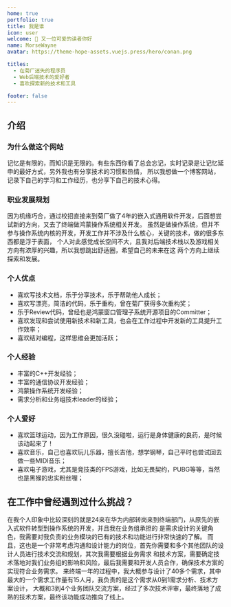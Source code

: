 ```yaml
---
home: true
portfolio: true
title: 我是谁
icon: user
welcome: 👋 又一位可爱的读者你好
name: MorseWayne
avatar: https://theme-hope-assets.vuejs.press/hero/conan.png

titles:
  - 在菊厂迷失的程序员
  - Web后端技术的爱好者
  - 喜欢探索新的技术和工具

footer: false
---
```


## 介绍

### 为什么做这个网站

记忆是有限的，而知识是无限的。有些东西你看了总会忘记，实时记录是让记忆延申的最好方式，另外我也有分享技术的习惯和热情，
所以我想做一个博客网站，记录下自己的学习和工作经历，也分享下自己的技术心得。

### 职业发展规划

因为机缘巧合，通过校招直接来到菊厂做了4年的嵌入式通用软件开发，后面想尝试新的方向，又去了终端做鸿蒙操作系统相关开发。
虽然是做操作系统，但并不参与操作系统内核的开发，开发工作并不涉及什么核心，关键的技术，做的很多东西都是浮于表面，
个人对此感觉成长空间不大，且我对后端技术栈以及游戏相关方向有浓厚的兴趣，所以我想跳出舒适圈，希望自己的未来在这
两个方向上继续探索和发展。

### 个人优点

- 喜欢写技术文档，乐于分享技术，乐于帮助他人成长；
- 喜欢写漂亮，简洁的代码，乐于重构，曾在菊厂获得多次重构奖；
- 乐于Review代码，曾经也是鸿蒙窗口管理子系统开源项目的Committer；
- 喜欢发现和尝试使用新技术和新工具，也会在工作过程中开发新的工具提升工作效率；
- 喜欢结对编程，这样思维会更加活跃；

### 个人经验

- 丰富的C++开发经验；
- 丰富的通信协议开发经验；
- 鸿蒙操作系统开发经验；
- 需求分析和业务组技术leader的经验；

### 个人爱好

- 喜欢篮球运动，因为工作原因，很久没碰啦，运行是身体健康的良药，是时候该动起来了！
- 喜欢音乐，自己也喜欢玩儿乐器，擅长吉他，想学钢琴，自己平时也尝试回去做一些MIDI音乐；
- 喜欢电子游戏，尤其是竞技类的FPS游戏，比如无畏契约，PUBG等等，当然也是黑猴的忠实粉丝喔；

## 在工作中曾经遇到过什么挑战？

在我个人印象中比较深刻的就是24来在华为内部转岗来到终端部门，从原先的嵌入式软件转型到操作系统的开发，并且我在业务组承担的
是需求设计的关键角色，我需要对我负责的业务模块的已有的技术和功能进行非常快速的了解。
而且，这也是一个非常考虑沟通和设计能力的岗位，首先你需要和多个其他团队的设计人员进行技术交流和规划，其次我需要根据业务需求
和技术方案，需要确定技术落地对我们业务组的影响和风险，最后我需要和开发人员合作，确保技术方案的实现符合业务需求。
来终端一年的过程中，我大概参与设计了40多个需求，其中最大的一个需求工作量有15人月，我负责的是这个需求从0到1需求分析、技术方案设计，
大概和3到4个业务团队交流方案，经过了多次技术评审，最终落地了成熟的技术方案，最终该功能成功推向了线上。

